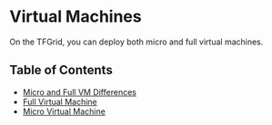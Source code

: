 <h1> Virtual Machines </h2>

On the TFGrid, you can deploy both micro and full virtual machines.

<h2> Table of Contents </h2>

- [Micro and Full VM Differences ](./vm_differences.md)
- [Full Virtual Machine](./fullVm.md)
- [Micro Virtual Machine](./vm.md)
